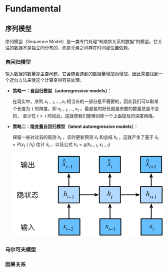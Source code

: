 # Fundamental

## 序列模型

序列模型（Sequence Model）是一类专门处理“有顺序关系的数据”的模型。它关注的数据不是独立同分布的，而是元素之间存在时间或位置依赖。

### 自回归模型

输入数据的数量是主要问题，它会随着遇到的数据量增加而增加，因此需要找到一个近似方法来使这个计算变得容易处理。

- **策略一：自回归模型（autoregressive models）**：

    在现实中，序列 $x_{t-1}, \ldots, x_1$ 相当长的一部分是不需要的，因此我们可以取某个长度为 $\tau$ 的跨度，即 $x_{t-1}, \ldots, x_{\tau}$ 。最直接的好处就是参数的数量总是不变的， 至少在 $t > \tau$ 时如此，这就使我们能够训练一个上面提及的深度网络。

- **策略二：隐变量自回归模型（latent autoregressive models）**：
    
    保留一些对过去的观测 $h_t$ ，实时更新预测 $\hat{x}_t$ 和总结 $h_t$ ，这就产生了基于 $\hat{x}_t = P(x_t \mid h_{t})$ 估计 $\hat{x}_t$ ，以及公式 $h_t = g(h_{t-1}, x_{t-1})$

    ![latent autoregressive models](image/sequence-model.svg)

### 马尔可夫模型

### 因果关系



